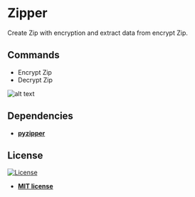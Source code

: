 # Zipper
Create Zip with encryption and extract data from encrypt Zip.

## Commands
<ul class="commands_readme">
    <li>Encrypt Zip</li>
    <li>Decrypt Zip</li>
</ul>


![alt text](https://raw.githubusercontent.com/rocketbot-cl/Strings/master/example/zipper.png)

<h2>Dependencies</h2>

<ul>
  <li>
    <strong>
      <a href="https://pypi.org/project/pyzipper/">pyzipper</a>
    </strong> 
  </li>  
</ul>  
 

<h2>License</h2>

<p><a href="http://badges.mit-license.org" rel="nofollow"><img src="https://camo.githubusercontent.com/107590fac8cbd65071396bb4d04040f76cde5bde/687474703a2f2f696d672e736869656c64732e696f2f3a6c6963656e73652d6d69742d626c75652e7376673f7374796c653d666c61742d737175617265" alt="License" data-canonical-src="http://img.shields.io/:license-mit-blue.svg?style=flat-square" style="max-width:100%;"></a></p>

<ul>
  <li><strong><a href="http://opensource.org/licenses/mit-license.php" rel="nofollow">MIT license</a></strong></li>
</ul>  
